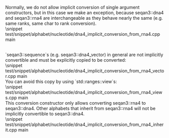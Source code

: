 <!-- SPDX-FileCopyrightText: 2006-2025 Knut Reinert & Freie Universität Berlin
     SPDX-FileCopyrightText: 2016-2025 Knut Reinert & MPI für molekulare Genetik
     SPDX-License-Identifier: CC-BY-4.0
-->

Normally, we do not allow implicit conversion of single argument constructors, but in this case we make an exception,
because seqan3::dna4 and seqan3::rna4 are interchangeable as they behave nearly the same (e.g. same ranks, same
char to rank conversion).
<br>
\snippet test/snippet/alphabet/nucleotide/dna4_implicit_conversion_from_rna4.cpp main

<br>
`seqan3::sequence`s (e.g. seqan3::dna4_vector) in general are not implicitly convertible and must be explicitly
copied to be converted:
<br>
\snippet test/snippet/alphabet/nucleotide/dna4_implicit_conversion_from_rna4_vector.cpp main

<br>
You can avoid this copy by using `std::ranges::view`s:
<br>
\snippet test/snippet/alphabet/nucleotide/dna4_implicit_conversion_from_rna4_views.cpp main

<br>
This conversion constructor only allows converting seqan3::rna4 to seqan3::dna4. Other alphabets that inherit
from seqan3::rna4 will not be implicitly convertible to seqan3::dna4.
<br>
\snippet test/snippet/alphabet/nucleotide/dna4_implicit_conversion_from_rna4_inherit.cpp main
